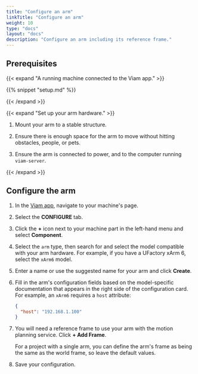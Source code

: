 ```yaml
---
title: "Configure an arm"
linkTitle: "Configure an arm"
weight: 10
type: "docs"
layout: "docs"
description: "Configure an arm including its reference frame."
---
```


## Prerequisites

{{< expand "A running machine connected to the Viam app." >}}

{{% snippet "setup.md" %}}

{{< /expand >}}

{{< expand "Set up your arm hardware." >}}

1. Mount your arm to a stable structure.

1. Ensure there is enough space for the arm to move without hitting obstacles, people, or pets.

1. Ensure the arm is connected to power, and to the computer running `viam-server`.

{{< /expand >}}

## Configure the arm

1. In the [Viam app](https://app.viam.com), navigate to your machine's page.

1. Select the **CONFIGURE** tab.

1. Click the **+** icon next to your machine part in the left-hand menu and select **Component**.

1. Select the `arm` type, then search for and select the model compatible with your arm hardware.
   For example, if you have a UFactory xArm 6, select the `xArm6` model.

1. Enter a name or use the suggested name for your arm and click **Create**.

1. Fill in the arm's configuration fields based on the model-specific documentation that appears in the right side of the configuration card.
   For example, an `xArm6` requires a `host` attribute:

   ```json
   {
     "host": "192.168.1.100"
   }
   ```

1. You will need a reference frame to use your arm with the motion planning service.
   Click **+ Add Frame**.

   For a project with a single arm, you can define the arm's frame as being the same as the world frame, so leave the default values.

1. Save your configuration.
